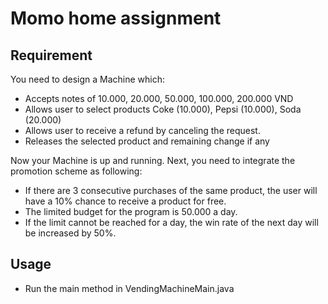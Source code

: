 # Momo home assignment

## Requirement

You need to design a Machine which:

- Accepts notes of 10.000, 20.000, 50.000, 100.000, 200.000 VND
- Allows user to select products Coke (10.000), Pepsi (10.000), Soda (20.000)
- Allows user to receive a refund by canceling the request.
- Releases the selected product and remaining change if any

Now your Machine is up and running. Next, you need to integrate the promotion scheme as following:

- If there are 3 consecutive purchases of the same product, the user will have a 10% chance to receive a product for free.
- The limited budget for the program is 50.000 a day.
- If the limit cannot be reached for a day, the win rate of the next day will be increased by 50%.

## Usage

- Run the main method in VendingMachineMain.java
